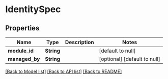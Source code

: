 # IdentitySpec

## Properties
Name | Type | Description | Notes
------------ | ------------- | ------------- | -------------
**module_id** | **String** |  | [default to null]
**managed_by** | **String** |  | [optional] [default to null]

[[Back to Model list]](../README.md#documentation-for-models) [[Back to API list]](../README.md#documentation-for-api-endpoints) [[Back to README]](../README.md)


